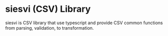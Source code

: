 # siesvi (CSV) Library

siesvi is CSV library that use typescript and provide CSV common functions from parsing, validation, to transformation.
